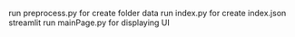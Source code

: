 run preprocess.py for create folder data
run index.py for create index.json
streamlit run mainPage.py for displaying UI
